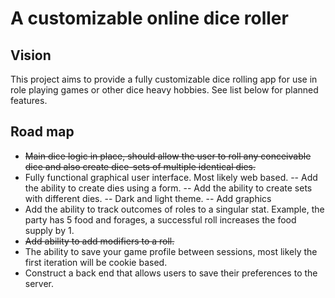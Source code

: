 # A customizable online dice roller

## Vision
This project aims to provide a fully customizable dice rolling app for use in
role playing games or other dice heavy hobbies. See list below for planned
features.

## Road map
- ~~Main dice logic in place, should allow the user to roll any conceivable dice
and also create dice-sets of multiple identical dies.~~
- Fully functional graphical user interface. Most likely web based.
-- Add the ability to create dies using a form.
-- Add the ability to create sets with different dies.
-- Dark and light theme.
-- Add graphics
- Add the ability to track outcomes of roles to a singular stat. Example,
the party has 5 food and forages, a successful roll increases the food supply
by 1.
- ~~Add ability to add modifiers to a roll.~~
- The ability to save your game profile between sessions, most likely the
first iteration will be cookie based.
- Construct a back end that allows users to save their preferences to the
server.
